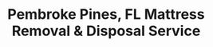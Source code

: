 ---
layout: location.njk
title: Pembroke Pines, FL Mattress Removal & Disposal Service
description: Professional mattress removal in Pembroke Pines, Florida. Next-day pickup  Licensed, insured, and eco-friendly. Serving West Pines, Chapel Trail, Silver Lakes, and 20+ neighborhoods.
permalink: /mattress-removal/florida/miami/pembroke-pines/
city: Pembroke Pines
state: Florida
stateSlug: florida
parentMetro: "Miami"
tier: 3
coordinates:
  lat: 26.0073
  lng: -80.2962
pricing:
  startingPrice: 125
  single: 125
  queen: 155
  king: 180
  boxSpring: 30
neighborhoods:
  - name: West Pines
    zipCodes: ["33028"]
  - name: Chapel Trail
    zipCodes: ["33028"]
  - name: Silver Lakes
    zipCodes: ["33028"]
  - name: Pembroke Lakes
    zipCodes: ["33028"]
  - name: Pembroke Falls
    zipCodes: ["33028"]
  - name: Pembroke Shores
    zipCodes: ["33028"]
  - name: Century Village
    zipCodes: ["33028"]
  - name: Towngate
    zipCodes: ["33028"]
  - name: Lakeside South
    zipCodes: ["33028"]
  - name: Westfork
    zipCodes: ["33028"]
  - name: Stoneridge Lake Estates
    zipCodes: ["33028"]
  - name: Hollywood Lakes Country Club
    zipCodes: ["33332"]
  - name: Lakes of Western Pines
    zipCodes: ["33028"]
  - name: Ameritrail
    zipCodes: ["33028"]
  - name: Encantada
    zipCodes: ["33028"]
  - name: Pembroke Pointe
    zipCodes: ["33332"]
  - name: Walnut Creek
    zipCodes: ["33332"]
  - name: Ivanhoe West
    zipCodes: ["33028"]
zipCodes:
  - "33028"
  - "33332"
recyclingPartners:
  - "Waste Pro USA Pembroke Pines"
  - "Eastern Waste Services"
  - "Pembroke Park Transfer Station"
localRegulations: "Pembroke Pines residents receive bulk pickup service for mattresses through Eastern Waste Services or Waste Pro USA. Bulk items including mattresses must not exceed 10 cubic yards per household, with residents allowed two requests per year to exceed this limit. Good condition mattresses should be donated to charity before disposal. Proof of Pembroke Pines residency required for county hazardous waste disposal services."
nearbyCities:
  - name: Hollywood
    distance: "8 miles"
    slug: "hollywood"
    isSuburb: true
  - name: Davie
    distance: "12 miles" 
    slug: "davie"
    isSuburb: true
  - name: Coral Springs
    distance: "15 miles"
    slug: "coral-springs" 
    isSuburb: true
  - name: Fort Lauderdale
    distance: "18 miles"
    slug: "fort-lauderdale"
    isSuburb: true
  - name: Hialeah
    distance: "20 miles"
    slug: "hialeah"
    isSuburb: true
  - name: Homestead
    distance: "25 miles"
    slug: "homestead"
    isSuburb: true
reviews:
  count: 89
  featured:
    - author: "Jennifer L."
      neighborhood: "Chapel Trail"
      rating: 5
      text: "Super easy booking online and they showed up right on time. Had to get past our gate but they coordinated with security no problem. Two guys came in, wrapped up our old king mattress and box spring, carried it downstairs and loaded it up. Whole thing took maybe 15 minutes. Way better than trying to haul it ourselves!"
    - author: "Robert K."
      neighborhood: "West Pines"
      rating: 5
      text: "Called them Tuesday morning and they came Wednesday afternoon. Pricing was exactly what they quoted - no surprises. The team was super professional, even helped move our new mattress into position after they took the old one out. Would definitely use them again."
    - author: "Maria C."
      neighborhood: "Silver Lakes"
      rating: 5
      text: "These guys were awesome. My mom was nervous about strangers in the house but they were so polite and careful with everything. They even put on shoe covers without being asked. Quick, clean, and reasonably priced. Saved us a huge headache trying to figure out how to dispose of her old mattress ourselves."
faqs:
  - question: "How quickly can you pick up mattresses in Pembroke Pines?"
    answer: "We offer next-day service throughout Pembroke Pines including all gated communities and subdivisions from Chapel Trail to Silver Lakes. Book online or call (720) 263-6094 before 2 PM and we'll typically pick up the following day. We work with HOA security gates and understand community access protocols."
  - question: "What's included in your Pembroke Pines mattress removal fee?"
    answer: "Our $125 base price covers pickup, loading, transportation, and eco-friendly recycling of one mattress. Box springs add $30 each. We handle gated community access, work with HOA requirements, and ensure Broward County regulation compliance without extra charges."
  - question: "Do you serve gated communities like Chapel Trail and Pembroke Falls?"
    answer: "Yes, we regularly service Pembroke Pines' numerous gated communities and master-planned developments. We understand HOA protocols, security gate procedures, and community guidelines. Our teams work efficiently in family-oriented neighborhoods from West Pines to Silver Lakes."
  - question: "Can you coordinate with HOA requirements?"
    answer: "Absolutely. Pembroke Pines' many gated communities have specific guidelines, and we work within these requirements. We coordinate timing with property management, follow security procedures, and ensure our service meets community standards for professional conduct."
  - question: "What payment methods do you accept in Pembroke Pines?"
    answer: "We accept cash, all major credit cards, Venmo, and Zelle. Payment is due at time of service. We provide receipts and can coordinate with property management or HOA billing if needed for community services."
  - question: "Are you licensed and insured for Florida?"
    answer: "Yes, we're fully licensed and insured throughout Florida including Broward County. We comply with all local waste management regulations and work with county-approved disposal facilities."
  - question: "What happens to my mattress after pickup?"
    answer: "Your mattress is transported to Broward County certified recycling facilities where it gets completely dismantled. Metal springs go to scrap recycling, foam becomes carpet padding, and fabric gets processed into insulation materials. We ensure 100% of materials are recycled through our Florida partner network."
  - question: "How do you handle family-friendly community needs?"
    answer: "We understand Pembroke Pines' strong family orientation and suburban lifestyle. Our teams work respectfully around children's schedules, coordinate with family moving timelines, and provide the reliable, professional service that family-oriented communities expect from local businesses."
schema:
  "@type": "LocalBusiness"
  name: "A Bedder World Pembroke Pines"
  address:
    streetAddress: "Pembroke Pines, FL"
    addressLocality: "Pembroke Pines"
    addressRegion: "FL"
    postalCode: "33028"
    addressCountry: "US"
  geo:
    latitude: 26.0073
    longitude: -80.2962
  telephone: "720-263-6094"
  priceRange: "$125-$240"
  serviceArea: "Pembroke Pines, Florida"
  aggregateRating:
    ratingValue: "4.9"
    reviewCount: 89
pageContent:
  heroDescription: "A Bedder World provides professional mattress removal throughout Pembroke Pines' diverse family-oriented communities. From gated developments like Chapel Trail and Pembroke Falls to established neighborhoods in West Pines and Silver Lakes, we handle pickup, loading, and transport to certified recycling facilities with the reliability suburban families expect."
  
  aboutService: "Pembroke Pines represents South Florida's suburban success story, with master-planned communities and family-friendly neighborhoods requiring specialized mattress removal service. West Pines' post-Hurricane Andrew developments feature newer construction with standard access, while gated communities like Chapel Trail and Pembroke Falls require coordination with HOA security and property management protocols. Silver Lakes and Pembroke Lakes offer lakefront living with narrow community streets demanding careful navigation. Century Village serves active seniors with specific scheduling preferences and accessibility needs. The city's diverse housing stock ranges from townhomes and condos to estate homes, each with unique pickup requirements. Our comprehensive approach works seamlessly with community guidelines while ensuring every mattress reaches Broward County certified recycling facilities for complete material recovery."
  
  serviceAreasIntro: "Professional mattress pickup throughout Pembroke Pines' gated communities, family neighborhoods, and senior communities. From Chapel Trail's master-planned development and Silver Lakes' waterfront homes to Century Village's active adult living and West Pines' suburban subdivisions, we coordinate with HOA requirements and understand community access protocols."
  
  environmentalImpact: "Broward County's comprehensive recycling programs align perfectly with Pembroke Pines' environmental stewardship values, and our certified processing network exceeds local expectations. Every mattress gets completely dismantled at county-approved facilities where metal springs become new steel products, foam transforms into carpet padding, and fabric gets processed into insulation materials. This approach supports the community's environmental consciousness and family-friendly values while eliminating landfill disposal entirely. Our service complements Pembroke Pines' commitment to sustainable suburban living and responsible waste management."
  
  howItWorksScheduling: "Next-day pickup available throughout Pembroke Pines with flexible scheduling around family routines, community events, and HOA guidelines. We coordinate timing with gated community security, work around school schedules, accommodate senior community preferences, and respect neighborhood quiet hours."
  
  howItWorksService: "Our team understands Pembroke Pines' suburban family dynamics, navigating gated community protocols, coordinating with HOA requirements, working respectfully around children and seniors, and providing the professional service that family-oriented communities expect from local businesses."
  
  howItWorksDisposal: "All Pembroke Pines mattresses are transported to Broward County certified recycling facilities for complete material recovery, supporting the community's environmental stewardship and suburban sustainability values through our network of approved Florida partners."
  
  sidebarStats:
    mattressesRemoved: "1,247"
---